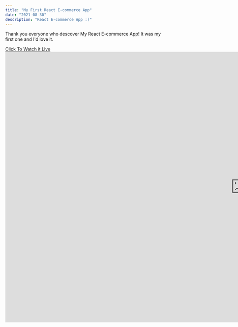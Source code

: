 ```yaml
---
title: "My First React E-commerce App"
date: "2021-08-30"
description: "React E-commerce App :)"
---
```


Thank you everyone who descover My React E-commerce App! It was my first one and I'd love it.

<a href="https://crwn-ahmedatif-clothing-store.herokuapp.com/">
Click To Watch it Live
</a>
<iframe width="1500" height="850" src="https://mostaql.hsoubcdn.com/uploads/thumbnails/693831/60fedf0c77f88/screencapture-crwn-ahmedatif-clothing-store-herokuapp-2021-07-26-190901.png" frameborder="0" allow="accelerometer; autoplay; encrypted-media; gyroscope; picture-in-picture" allowfullscreen>
</iframe>
